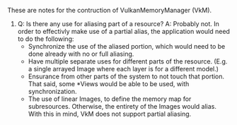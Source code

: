 These are notes for the contruction of VulkanMemoryManager (VkM).

1. Q: Is there any use for aliasing part of a resource?
   A: Probably not. In order to effectivly make use of a partial alias, the
      application would need to do the following:
      - Synchronize the use of the aliased portion, which would need to be done
        already with no or full aliasing.
      - Have multiple separate uses for different parts of the resource.
        (E.g. a single arrayed Image where each layer is for a different model.)
      - Ensurance from other parts of the system to not touch that portion.
        That said, some *Views would be able to be used, with synchronization.
      - The use of linear Images, to define the memory map for subresources.
        Otherwise, the entirety of the Images would alias.
      With this in mind, VkM does not support partial aliasing.
